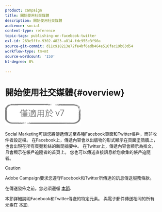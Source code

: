 ```yaml
---
product: campaign
title: 開始使用社交媒體
description: 開始使用社交媒體
audience: social
content-type: reference
topic-tags: publishing-on-facebook-twitter
exl-id: 263e5ffe-9302-4823-a814-fdc955e3f90a
source-git-commit: d11c918213e72fe4bf6adb464e516fac19b63d54
workflow-type: tm+mt
source-wordcount: '150'
ht-degree: 0%

---
```


# 開始使用社交媒體{#overview}

![](../../assets/v7-only.svg)

Social Marketing可讓您將傳遞傳送至各種Facebook頁面和Twitter帳戶，而非收件者設定檔。 在Facebook上，傳遞內容會以出版物的形式顯示在頁面塗鴉牆上，也會出現在所有頁麵粉絲的新聞摘要中。 在Twitter上，傳遞內容會顯示為推文，且會顯示在帳戶追隨者的首頁上。 您也可以傳送直接訊息給您收集的帳戶追隨者。

>[!CAUTION]
>
>Adobe Campaign要求您遵守Facebook和Twitter所傳達的訊息傳送服務條款。
>
>在傳送發佈之前，您必須遵循 [本節](../../social/using/starting-workflows.md).

本節詳細說明Facebook和Twitter傳送的特定元素。 與電子郵件傳送相同的所有元素在 [本節](../../delivery/using/about-email-channel.md).

